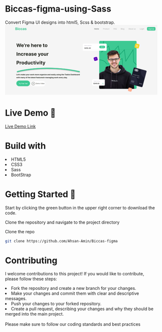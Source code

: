 # Biccas-figma-using-Sass
Convert Figma UI designs into html5, Scss & bootstrap. 
<img alt="" src="./Photo/img_1.png">
# Live Demo 🎥
<a href="https://ahsan-amin.github.io/Biccas-figma/">Live Demo Link</a>
# Build with
  <li>
    HTML5
  </li>
    <li>
    CSS3
  </li>
    <li>
    Sass
  </li>
    <li>
    BootStrap
  </li>
  
  
# Getting Started 🚀

Start by clicking the green button in the upper right corner to download the code.

Clone the repository and navigate to the project directory

Clone the repo

   ```sh
   git clone https://github.com/Ahsan-Amin/Biccas-figma
   ```
   
# Contributing

I welcome contributions to this project! If you would like to contribute, please follow these steps:

 <li> Fork the repository and create a new branch for your changes. </li>
  <li> Make your changes and commit them with clear and descriptive messages.  </li>
  <li>Push your changes to your forked repository.   </li>
  <li>Create a pull request, describing your changes and why they should be merged into the main project.  </li>
  <br>
Please make sure to follow our coding standards and best practices








